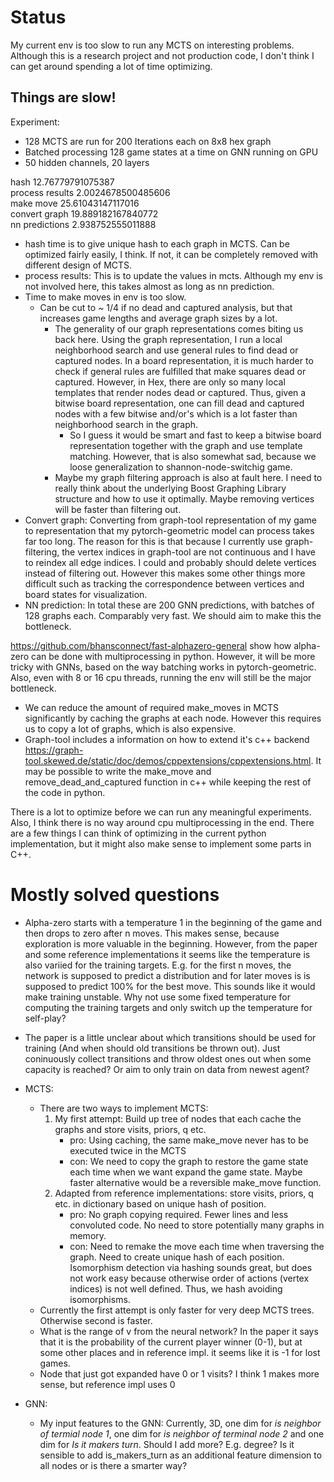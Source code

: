 # Status
My current env is too slow to run any MCTS on interesting problems. Although this is a research project and not production code, I don't think I can get around spending a lot of time optimizing.

## Things are slow!
Experiment:
+ 128 MCTS are run for 200 Iterations each on 8x8 hex graph
+ Batched processing 128 game states at a time on GNN running on GPU
+ 50 hidden channels, 20 layers

hash 12.76779791075387  
process results 2.0024678500485606  
make move 25.61043147117016  
convert graph 19.889182167840772  
nn predictions 2.938752555011888  

+ hash time is to give unique hash to each graph in MCTS. Can be optimized fairly easily, I think. If not, it can be completely removed with different design of MCTS.
+ process results: This is to update the values in mcts. Although my env is not involved here, this takes almost as long as nn prediction.
+ Time to make moves in env is too slow.
  - Can be cut to ~ 1/4 if no dead and captured analysis, but that increases game lengths and average graph sizes by a lot.
	- The generality of our graph representations comes biting us back here. Using the graph representation, I run a local neighborhood search and use general rules to find dead or captured nodes. In a board representation, it is much harder to check if general rules are fulfilled that make squares dead or captured. However, in Hex, there are only so many local templates that render nodes dead or captured. Thus, given a bitwise board representation, one can fill dead and captured nodes with a few bitwise and/or's which is a lot faster than neighborhood search in the graph.
		* So I guess it would be smart and fast to keep a bitwise board representation together with the graph and use template matching. However, that is also somewhat sad, because we loose generalization to shannon-node-switchig game.
	- Maybe my graph filtering approach is also at fault here. I need to really think about the underlying Boost Graphing Library structure and how to use it optimally. Maybe removing vertices will be faster than filtering out.
+ Convert graph: Converting from graph-tool representation of my game to representation that my pytorch-geometric model can process takes far too long. The reason for this is that because I currently use graph-filtering, the vertex indices in graph-tool are not continuous and I have to reindex all edge indices. I could and probably should delete vertices instead of filtering out. However this makes some other things more difficult such as tracking the correspondence between vertices and board states for visualization.
+ NN prediction: In total these are 200 GNN predictions, with batches of 128 graphs each. Comparably very fast. We should aim to make this the bottleneck.

https://github.com/bhansconnect/fast-alphazero-general show how alpha-zero can be done with multiprocessing in python. However, it will be more tricky with GNNs, based on the way batching works in pytorch-geometric. Also, even with 8 or 16 cpu threads, running the env will still be the major bottleneck.

+ We can reduce the amount of required make\_moves in MCTS significantly by caching the graphs at each node. However this requires us to copy a lot of graphs, which is also expensive.
+ Graph-tool includes a information on how to extend it's c++ backend https://graph-tool.skewed.de/static/doc/demos/cppextensions/cppextensions.html. It may be possible to write the make\_move and remove\_dead\_and\_captured function in c++ while keeping the rest of the code in python.

There is a lot to optimize before we can run any meaningful experiments. Also, I think there is no way around cpu multiprocessing in the end. There are a few things I can think of optimizing in the current python implementation, but it might also make sense to implement some parts in C++.


# Mostly solved questions
+ Alpha-zero starts with a temperature 1 in the beginning of the game and then drops to zero after n moves. This makes sense, because exploration is more valuable in the beginning. However, from the paper and some reference implementations it seems like the temperature is also variied for the training targets. E.g. for the first n moves, the network is supposed to predict a distribution and for later moves is is supposed to predict 100% for the best move. This sounds like it would make training unstable. Why not use some fixed temperature for computing the training targets and only switch up the temperature for self-play?
+ The paper is a little unclear about which transitions should be used for training (And when should old transitions be thrown out). Just coninuously collect transitions and throw oldest ones out when some capacity is reached? Or aim to only train on data from newest agent?
+ MCTS:
	- There are two ways to implement MCTS:
		1. My first attempt: Build up tree of nodes that each cache the graphs and store visits, priors, q etc.
			* pro: Using caching, the same make_move never has to be executed twice in the MCTS
			* con: We need to copy the graph to restore the game state each time when we want expand the game state. Maybe faster alternative would be a reversible make_move function.
		2. Adapted from reference implementations: store visits, priors, q etc. in dictionary based on unique hash of position.
			* pro: No graph copying required. Fewer lines and less convoluted code. No need to store potentially many graphs in memory.
			* con: Need to remake the move each time when traversing the graph. Need to create unique hash of each position. Isomorphism detection via hashing sounds great, but does not work easy because otherwise order of actions (vertex indices) is not well defined. Thus, we hash avoiding isomorphisms.
	- Currently the first attempt is only faster for very deep MCTS trees. Otherwise second is faster.
	- What is the range of v from the neural network? In the paper it says that it is the probability of the current player winner (0-1), but at some other places and in reference impl. it seems like it is -1 for lost games.
	- Node that just got expanded have 0 or 1 visits? I think 1 makes more sense, but reference impl uses 0

+ GNN:
	- My input features to the GNN: Currently, 3D, one dim for *is neighbor of termial node 1*, one dim for *is neighbor of terminal node 2* and one dim for *Is it makers turn*. Should I add more? E.g. degree? Is it sensible to add is\_makers\_turn as an additional feature dimension to all nodes or is there a smarter way?
